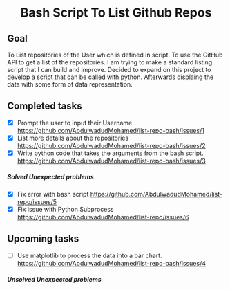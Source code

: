 <h1 align="center">Bash Script To List Github Repos</h1>

## Goal


To List repositories of the User which is defined in script. To use the GitHub API to get a list of the repositories. I am trying to make a standard listing script that I can build and improve. Decided to expand on this project to develop a script that can be called with python. Afterwards displaing the data with some form of data representation.

## Completed tasks

- [x] Prompt the user to input their Username https://github.com/AbdulwadudMohamed/list-repo-bash/issues/1
- [x] List more details about the repositories https://github.com/AbdulwadudMohamed/list-repo-bash/issues/2
- [x] Write python code that takes the arguments from the bash script. https://github.com/AbdulwadudMohamed/list-repo-bash/issues/3

##### Solved Unexpected problems

- [x] Fix error with bash script https://github.com/AbdulwadudMohamed/list-repo/issues/5
- [x] Fix issue with Python Subprocess https://github.com/AbdulwadudMohamed/list-repo/issues/6

## Upcoming tasks

- [ ] Use matplotlib to process the data into a bar chart. https://github.com/AbdulwadudMohamed/list-repo-bash/issues/4

##### Unsolved Unexpected problems
